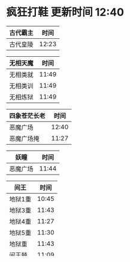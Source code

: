 # 疯狂打鞋 更新时间 12:40

| 古代霸主   | 时间    |
|--------|-------|
| 古代皇陵 | 12:23 |

| 无相天魔   | 时间    |
|--------|-------|
| 无相类就 | 11:49 |
| 无相类训 | 11:49 |
| 无相炼狱 | 11:49 |

| 四象苍茫长老   | 时间    |
|--------|-------|
| 恶魔广场 | 12:40 |
| 恶魔广场掩 | 11:27 |

| 妖瞳   | 时间    |
|--------|-------|
| 恶魔广场 | 11:44 |

| 间王   | 时间    |
|--------|-------|
| 地狱1重 | 10:45 |
| 地狱3重 | 11:43 |
| 地狱4重 | 11:27 |
| 地狱5重 | 11:30 |
| 地狱重 | 11:43 |
| 间王兢 | 11:09 |
| 阎王 | 11:09 |

| 叹息之王   | 时间    |
|--------|-------|
| 恶魔广场 | 12:17 |
| 玲珑塔79层 | 12:11 |

| 猛魔之王   | 时间    |
|--------|-------|
| 恶魔广场 | 11:16 |
| 玲珑塔73层 | 12:08 |

| 鬼火人马   | 时间    |
|--------|-------|
| 地下魔域作层 | 10:43 |
| 恶魔广场 | 11:08 |
| 亚魔广场 | 11:07 |

| 魔界统领   | 时间    |
|--------|-------|
| 地下麻域七层掉 | 10:41 |
| 地下魔域七层 | 10:41 |
| 恶魔广场 | 11:53 |

| 后土娘娘   | 时间    |
|--------|-------|
| 阎王 | 11:19 |

| 东岳大帝   | 时间    |
|--------|-------|
| 阎王 | 11:04 |
| 阎王殿 | 11:04 |

| 酆都大帝   | 时间    |
|--------|-------|
| 间王网 | 11:23 |
| 阎王 | 11:23 |